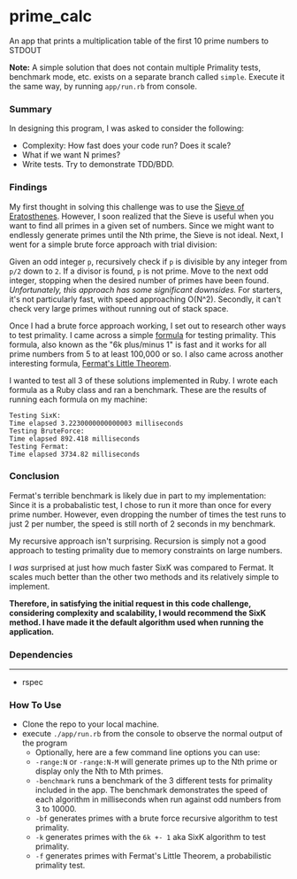 # prime_calc
An app that prints a multiplication table of the first 10 prime numbers to STDOUT

**Note:** A simple solution that does not contain multiple Primality tests, benchmark mode, etc. exists on a separate branch called `simple`. Execute it the same way, by running `app/run.rb` from console.

### Summary
In designing this program, I was asked to consider the following: 
* Complexity: How fast does your code run? Does it scale?
* What if we want N primes?
* Write tests. Try to demonstrate TDD/BDD.

### Findings
My first thought in solving this challenge was to use the [Sieve of Eratosthenes](https://en.wikipedia.org/wiki/Sieve_of_Eratosthenes). However, I soon realized that the Sieve is useful when you want to find all primes in a given set of numbers. Since we might want to endlessly generate primes until the Nth prime, the Sieve is not ideal. Next, I went for a simple brute force approach with trial division:

Given an odd integer `p`, recursively check if `p` is divisible by any integer from `p/2` down to `2`. If a divisor is found, `p` is not prime. Move to the next odd integer, stopping when the desired number of primes have been found. 
*Unfortunately, this approach has some significant downsides.* For starters, it's not particularly fast, with speed approaching O(N^2). Secondly, it can't check very large primes without running out of stack space.

Once I had a brute force approach working, I set out to research other ways to test primality. I came across a simple [formula](https://primes.utm.edu/notes/faq/six.html) for testing primality. This formula, also known as the "6k plus/minus 1" is fast and it works for all prime numbers from 5 to at least 100,000 or so. I also came across another interesting formula, [Fermat's Little Theorem](https://en.wikipedia.org/wiki/Primality_test#Fermat_primality_test). 

I wanted to test all 3 of these solutions implemented in Ruby. I wrote each formula as a Ruby class and ran a benchmark. These are the results of running each formula on my machine:

```
Testing SixK:
Time elapsed 3.2230000000000003 milliseconds
Testing BruteForce:
Time elapsed 892.418 milliseconds
Testing Fermat:
Time elapsed 3734.82 milliseconds
```

### Conclusion
Fermat's terrible benchmark is likely due in part to my implementation: Since it is a probabalistic test, I chose to run it more than once for every prime number. However, even dropping the number of times the test runs to just 2 per number, the speed is still north of 2 seconds in my benchmark.

My recursive approach isn't surprising. Recursion is simply not a good approach to testing primality due to memory constraints on large numbers.

I *was* surprised at just how much faster SixK was compared to Fermat. It scales much better than the other two methods and its relatively simple to implement. 

**Therefore, in satisfying the initial request in this code challenge, considering complexity and scalability, I would recommend the SixK method. I have made it the default algorithm used when running the application.**

### Dependencies
---
* rspec

### How To Use
* Clone the repo to your local machine. 
* execute `./app/run.rb` from the console to observe the normal output of the program
  * Optionally, here are a few command line options you can use:
  * `-range:N` or `-range:N-M` will generate primes up to the Nth prime or display only the Nth to Mth primes.
  * `-benchmark` runs a benchmark of the 3 different tests for primality included in the app. The benchmark demonstrates the speed of each algorithm in milliseconds when run against odd numbers from 3 to 10000.
  * `-bf` generates primes with a brute force recursive algorithm to test primality.
  * `-k`  generates primes with the `6k +- 1` aka SixK algorithm to test primality.
  * `-f`  generates primes with Fermat's Little Theorem, a probabilistic primality test.
